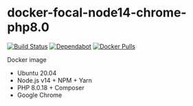# docker-focal-node14-chrome-php8.0

[![Build Status](https://github.com/vintagesucks/docker-focal-node14-chrome-php8.0/workflows/Build/badge.svg)](https://github.com/vintagesucks/docker-focal-node14-chrome-php8.0/actions) [![Dependabot](https://badgen.net/badge/Dependabot/enabled/green?icon=dependabot)](https://dependabot.com/) [![Docker Pulls](https://img.shields.io/docker/pulls/vintagesucks/docker-focal-node14-chrome-php8.0.svg)](https://hub.docker.com/r/vintagesucks/docker-focal-node14-chrome-php8.0/)

Docker image
* Ubuntu 20.04
* Node.js v14 + NPM + Yarn
* PHP 8.0.18 + Composer
* Google Chrome
